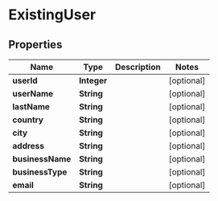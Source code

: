 # ExistingUser

## Properties
Name | Type | Description | Notes
------------ | ------------- | ------------- | -------------
**userId** | **Integer** |  |  [optional]
**userName** | **String** |  |  [optional]
**lastName** | **String** |  |  [optional]
**country** | **String** |  |  [optional]
**city** | **String** |  |  [optional]
**address** | **String** |  |  [optional]
**businessName** | **String** |  |  [optional]
**businessType** | **String** |  |  [optional]
**email** | **String** |  |  [optional]
